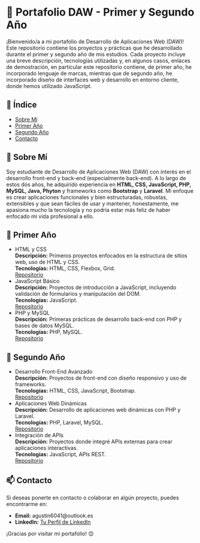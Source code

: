 <h1>🎒 Portafolio DAW - Primer y Segundo Año</h1>

<p>¡Bienvenido/a a mi portafolio de Desarrollo de Aplicaciones Web (DAW)! Este repositorio contiene los proyectos y prácticas que he desarrollado durante el primer y segundo año de mis estudios. Cada proyecto incluye una breve descripción, tecnologías utilizadas y, en algunos casos, enlaces de demostración, en particular este
repositorio contiene, de primer año, he incorporado lenguaje de marcas, mientras que de segundo año, he incorporado diseño de interfaces web y desarrollo en entorno
cliente, donde hemos utilizado JavaScript.</p>

<h2>📌 Índice</h2>
<ul>
  <li><a href="#sobre-mí">Sobre Mí</a></li>
  <li><a href="#firstYear">Primer Año</a></li>
  <li><a href="#secondYear">Segundo Año</a></li>
  <li><a href="#contacto">Contacto</a></li>
</ul>

<h2 id="sobre-mí">📖 Sobre Mí</h2>
<p>Soy estudiante de Desarrollo de Aplicaciones Web (DAW) con interés en el desarrollo front-end y back-end (especialmente back-end). A lo largo de estos dos años, he adquirido experiencia en <strong>HTML, CSS, JavaScript, PHP, MySQL, Java, Phyton</strong> y frameworks como <strong>Bootstrap</strong> y <strong>Laravel</strong>. Mi enfoque es crear aplicaciones funcionales y bien estructuradas, robustas, extensibles y que sean fáciles de usar y mantener, honestamente, me apasiona mucho la
tecnología y no podría estar más feliz de haber enfocado mi vida profesional a ello.</p>

<h2 id="firstYear">🥇 Primer Año</h2>
<ul>
  <li>
    <span class="project-title">HTML y CSS</span><br>
    <strong>Descripción:</strong> Primeros proyectos enfocados en la estructura de sitios web, uso de HTML y CSS.<br>
    <strong>Tecnologías:</strong> HTML, CSS, Flexbox, Grid.<br>
    <a href="URL_aquí">Repositorio</a>
  </li>
  <li>
    <span class="project-title">JavaScript Básico</span><br>
    <strong>Descripción:</strong> Proyectos de introducción a JavaScript, incluyendo validación de formularios y manipulación del DOM.<br>
    <strong>Tecnologías:</strong> JavaScript.<br>
    <a href="URL_aquí">Repositorio</a>
  </li>
  <li>
    <span class="project-title">PHP y MySQL</span><br>
    <strong>Descripción:</strong> Primeras prácticas de desarrollo back-end con PHP y bases de datos MySQL.<br>
    <strong>Tecnologías:</strong> PHP, MySQL.<br>
    <a href="URL_aquí">Repositorio</a>
  </li>
</ul>

<h2 id="secondYear">🥈 Segundo Año</h2>
<ul>
  <li>
    <span class="project-title">Desarrollo Front-End Avanzado</span><br>
    <strong>Descripción:</strong> Proyectos de front-end con diseño responsivo y uso de frameworks.<br>
    <strong>Tecnologías:</strong> HTML, CSS, JavaScript, Bootstrap.<br>
    <a href="URL_aquí">Repositorio</a>
  </li>
  <li>
    <span class="project-title">Aplicaciones Web Dinámicas</span><br>
    <strong>Descripción:</strong> Desarrollo de aplicaciones web dinámicas con PHP y Laravel.<br>
    <strong>Tecnologías:</strong> PHP, Laravel, MySQL.<br>
    <a href="URL_aquí">Repositorio</a>
  </li>
  <li>
    <span class="project-title">Integración de APIs</span><br>
    <strong>Descripción:</strong> Proyectos donde integré APIs externas para crear aplicaciones interactivas.<br>
    <strong>Tecnologías:</strong> JavaScript, APIs REST.<br>
    <a href="URL_aquí">Repositorio</a>
  </li>
</ul>

<h2 id="contacto">📫 Contacto</h2>
<p>Si deseas ponerte en contacto o colaborar en algún proyecto, puedes encontrarme en:</p>
<ul>
  <li><strong>Email:</strong> agustin6041@outlook.es</li>
  <li><strong>LinkedIn:</strong> <a href="www.linkedin.com/in/agustin6041">Tu Perfil de LinkedIn</a></li>
</ul>

<p>¡Gracias por visitar mi portafolio! 😊</p>